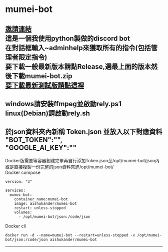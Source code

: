 # mumei-bot
[邀請連結](https://discord.com/api/oauth2/authorize?client_id=999157840063242330&permissions=8&scope=applications.commands+bot)    
這是一個我使用python製做的discord bot  
在對話框輸入~adminhelp來獲取所有的指令(包括管理者限定指令)  
要下載一般最新版本請點Release,選最上面的版本然後下載mumei-bot.zip  
[要下載最新測試版請點這裡](https://github.com/aishukander/mumei-bot/archive/refs/heads/main.zip)  
---------------------------------------------------------------------------------------------  
windows請安裝ffmpeg並啟動rely.ps1  
linux(Debian)請啟動rely.sh  
---------------------------------------------------------------------------------------------  
於json資料夾內新稱 Token.json 並放入以下對應資料  
"BOT_TOKEN":"",  
"GOOGLE_AI_KEY":""  
---------------------------------------------------------------------------------------------  
Docker版需要等容器創建完畢再自行添加Token.json至/opt/mumei-bot/json內  
或是直接複製一份完整的json資料夾進/opt/mumei-bot/  
Docker compose
```
version: "3"

services:
  mumei-bot:
    container_name:mumei-bot
    image: aishukander/mumei-bot
    restart: unless-stopped
    volumes:
      - /opt/mumei-bot/json:/code/json
```
Docker cli  
```
docker run -d --name=mumei-bot --restart=unless-stopped -v /opt/mumei-bot/json:/code/json aishukander/mumei-bot
```
---------------------------------------------------------------------------------------------  
